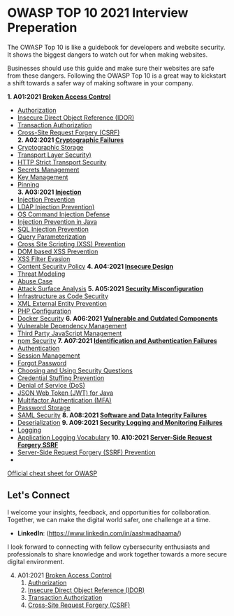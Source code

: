 # OWASP TOP 10 2021 Interview Preperation 

The OWASP Top 10 is like a guidebook for developers and website security. It shows the biggest dangers to watch out for when making websites. 

Businesses should use this guide and make sure their websites are safe from these dangers. Following the OWASP Top 10 is a great way to kickstart a shift towards a safer way of making software in your company. 

**1. A01:2021 [Broken Access Control](Broken-Access-Control.md)**
- [Authorization](Authorization.md)
- [Insecure Direct Object Reference (IDOR)](Insecure_Direct_Object_Reference.md)
- [Transaction Authorization](Transaction-Authorization.md)
- [Cross-Site Request Forgery (CSRF)](Cross-Site-Request-Forgery.md)  
**2. A02:2021 [Cryptographic Failures](Cryptographic-Failures.md)**
- [Cryptographic Storage](Cryptographic-Storage.md)
- [Transport Layer Security)](Transport-Layer-Security.md)
- [HTTP Strict Transport Security](HTTP-Strict-Transport-Security.md)
- [Secrets Management](Secrets-Management.md)
- [Key Management](Key-Management.md)
- [Pinning](Pinning.md)   
**3. A03:2021 [Injection](Injection.md)**
- [Injection Prevention](Injection-Prevention.md)
- [LDAP Injection Prevention)](LDAP-Injection-Prevention.md)
- [OS Command Injection Defense](OS-Command-Injection-Defense.md)
- [Injection Prevention in Java](Injection-Prevention-in-Java.md)
- [SQL Injection Prevention](SQL-Injection-Prevention.md)
- [Query Parameterization](Query-Parameterization.md)
- [Cross Site Scripting (XSS) Prevention](Cross-Site-Scripting-Prevention.md)
- [DOM based XSS Prevention](DOM-based-XSS-Prevention.md)
- [XSS Filter Evasion](XSS-Filter-Evasion.md)
- [Content Security Policy](Content-Security-Policy.md)
**4. A04:2021 [Insecure Design](Insecure-Design.md)**
- [Threat Modeling](Threat-Modeling.md)
- [Abuse Case](Abuse-Case.md)
- [Attack Surface Analysis](Attack-Surface-Analysis.md)
**5. A05:2021 [Security Misconfiguration](Security-Misconfiguration.md)**
- [Infrastructure as Code Security](Infrastructure-as-Code-Security.md)
- [XML External Entity Prevention](XML-External-Entity-Prevention.md)
- [PHP Configuration](PHP-Configuration.md)
- [Docker Security](Docker-Security.md)
**6. A06:2021 [Vulnerable and Outdated Components](Vulnerable-and-Outdated-Components.md)**
- [Vulnerable Dependency Management](Vulnerable-Dependency-Management.md)
- [Third Party JavaScript Management](Third-Party-JavaScript-Management.md)
- [npm Security](npm-Security.md)
**7. A07:2021 [Identification and Authentication Failures](Identification-and-Authentication-Failures.md)**
- [Authentication](Authentication.md)
- [Session Management](Session-Management.md)
- [Forgot Password](Forgot-Password.md)
- [Choosing and Using Security Questions](Choosing-and-Using-Security-Questions.md)
- [Credential Stuffing Prevention](Credential-Stuffing-Prevention.md)
- [Denial of Service (DoS)](Denial-of-Service.md)
- [JSON Web Token (JWT) for Java](JSON-Web-Token-for-Java.md)
- [Multifactor Authentication (MFA)](Multifactor-Authentication.md)
- [Password Storage](Password-Storage.md)
- [SAML Security](SAML-Security.md)
**8. A08:2021 [Software and Data Integrity Failures](Software-and-Data-Integrity-Failures.md)**
- [Deserialization](Deserialization.md)
**9. A09:2021 [Security Logging and Monitoring Failures](Security-Logging-and-Monitoring-Failures.md)**
- [Logging](Logging.md)
- [Application Logging Vocabulary](Application-Logging-Vocabulary.md)
**10. A10:2021 [Server-Side Request Forgery SSRF](Server-Side-Request-Forgery.md)**
- [Server-Side Request Forgery (SSRF) Prevention](Server-Side-Request-Forgery-Prevention.md)
- 
[Official cheat sheet for OWASP](https://cheatsheetseries.owasp.org/IndexTopTen.html) 

## Let's Connect

I welcome your insights, feedback, and opportunities for collaboration. Together, we can make the digital world safer, one challenge at a time.

- **LinkedIn**: (https://www.linkedin.com/in/aashwadhaama/)

I look forward to connecting with fellow cybersecurity enthusiasts and professionals to share knowledge and work together towards a more secure digital environment.

  
4. A01:2021 [Broken Access Control](Broken-Access-Control.md)
   1. [Authorization](Authorization.md)
   2. [Insecure Direct Object Reference (IDOR)](Insecure_Direct_Object_Reference.md)
   3. [Transaction Authorization](Transaction-Authorization.md)
   4. [Cross-Site Request Forgery (CSRF)](Cross-Site-Request-Forgery.md)
